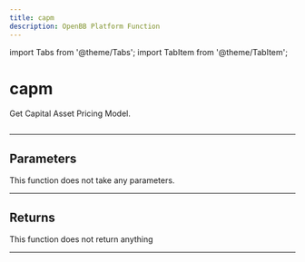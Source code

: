 ```yaml
---
title: capm
description: OpenBB Platform Function
---
```


import Tabs from '@theme/Tabs';
import TabItem from '@theme/TabItem';

# capm

Get Capital Asset Pricing Model.

```python wordwrap

```

---

## Parameters

This function does not take any parameters.

---

## Returns

This function does not return anything

---


